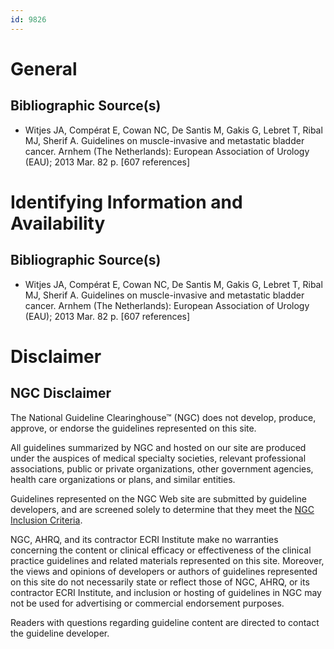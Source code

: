 ```yaml
---
id: 9826
---
```


# General

## Bibliographic Source(s)

- Witjes JA, Compérat E, Cowan NC, De Santis M, Gakis G, Lebret T, Ribal MJ, Sherif A. Guidelines on muscle-invasive and metastatic bladder cancer. Arnhem (The Netherlands): European Association of Urology (EAU); 2013 Mar. 82 p. [607 references]

# Identifying Information and Availability

## Bibliographic Source(s)

- Witjes JA, Compérat E, Cowan NC, De Santis M, Gakis G, Lebret T, Ribal MJ, Sherif A. Guidelines on muscle-invasive and metastatic bladder cancer. Arnhem (The Netherlands): European Association of Urology (EAU); 2013 Mar. 82 p. [607 references]

# Disclaimer

## NGC Disclaimer

The National Guideline Clearinghouse™ (NGC) does not develop, produce, approve, or endorse the guidelines represented on this site.

All guidelines summarized by NGC and hosted on our site are produced under the auspices of medical specialty societies, relevant professional associations, public or private organizations, other government agencies, health care organizations or plans, and similar entities.

Guidelines represented on the NGC Web site are submitted by guideline developers, and are screened solely to determine that they meet the [NGC Inclusion Criteria](/help-and-about/summaries/inclusion-criteria).

NGC, AHRQ, and its contractor ECRI Institute make no warranties concerning the content or clinical efficacy or effectiveness of the clinical practice guidelines and related materials represented on this site. Moreover, the views and opinions of developers or authors of guidelines represented on this site do not necessarily state or reflect those of NGC, AHRQ, or its contractor ECRI Institute, and inclusion or hosting of guidelines in NGC may not be used for advertising or commercial endorsement purposes.

Readers with questions regarding guideline content are directed to contact the guideline developer.

